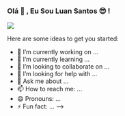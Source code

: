 ### Olá 👋 , Eu Sou Luan Santos 😎 !

<picture>
  <source
    srcset="https://github-readme-stats.vercel.app/api?username=LuanSant1993&show_icons=true&theme=merko"
    media="(prefers-color-scheme: dark)"
  />
  <source
    srcset="https://github-readme-stats.vercel.app/api?username=LuanSant1993&show_icons=true"
    media="(prefers-color-scheme: light), (prefers-color-scheme: pt-br)"
  />
  <img src="https://github-readme-stats.vercel.app/api?username=LuanSant1993&show_icons=true" />

  
</picture>




Here are some ideas to get you started:

- 🔭 I’m currently working on ...
- 🌱 I’m currently learning ...
- 👯 I’m looking to collaborate on ...
- 🤔 I’m looking for help with ...
- 💬 Ask me about ...
- 📫 How to reach me: ...
- 😄 Pronouns: ...
- ⚡ Fun fact: ...
-->

